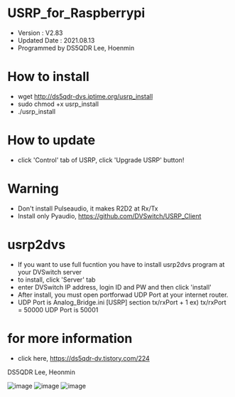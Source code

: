 # USRP_for_Raspberrypi
- Version : V2.83
- Updated Date : 2021.08.13
- Programmed by DS5QDR Lee, Hoenmin

# How to install 
- wget http://ds5qdr-dvs.iptime.org/usrp_install
- sudo chmod +x usrp_install
- ./usrp_install 

# How to update
- click 'Control' tab of USRP, click 'Upgrade USRP' button!

# Warning
- Don't install Pulseaudio, it makes R2D2 at Rx/Tx
- Install only Pyaudio, https://github.com/DVSwitch/USRP_Client

# usrp2dvs 
- If you want to use full fucntion you have to install usrp2dvs program at your DVSwitch server
- to install, click 'Server' tab
- enter DVSwitch IP address, login ID and PW and then click 'install'
- After install, you must open portforwad UDP Port at your internet router.
- UDP Port is Analog_Bridge.ini [USRP] section tx/rxPort + 1  ex) tx/rxPort = 50000 UDP Port is 50001

# for more information
- click here, https://ds5qdr-dv.tistory.com/224

DS5QDR Lee, Heonmin

![image](https://user-images.githubusercontent.com/64110724/129439417-da88633c-1f49-4744-ad14-89e6ed44eb68.png)
![image](https://user-images.githubusercontent.com/64110724/129439515-706fb468-88c0-4ae9-8df7-2b9cf832451a.png)
![image](https://user-images.githubusercontent.com/64110724/129439571-aaa1a5e0-25fe-4f3e-bad2-e7906a455fa6.png)

